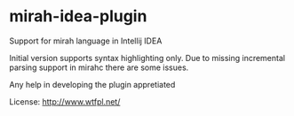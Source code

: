 # mirah-idea-plugin
Support for mirah language in Intellij IDEA

Initial version supports syntax highlighting only.
Due to missing incremental parsing support in mirahc there are some issues.

Any help in developing the plugin appretiated

License: http://www.wtfpl.net/
